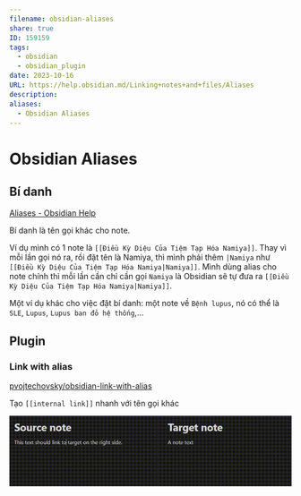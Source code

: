 ```yaml
---
filename: obsidian-aliases
share: true
ID: 159159
tags:
  - obsidian
  - obsidian_plugin
date: 2023-10-16
URL: https://help.obsidian.md/Linking+notes+and+files/Aliases
description: 
aliases:
  - Obsidian Aliases
---
```


# Obsidian Aliases
## Bí danh
[Aliases - Obsidian Help](https://help.obsidian.md/Linking+notes+and+files/Aliases)

Bí danh là tên gọi khác cho note. 

Ví dụ mình có 1 note là `[[Điều Kỳ Diệu Của Tiệm Tạp Hóa Namiya]]`. Thay vì mỗi lần gọi nó ra, rồi đặt tên là Namiya, thì mình phải thêm `|Namiya` như `[[Điều Kỳ Diệu Của Tiệm Tạp Hóa Namiya|Namiya]]`. Mình dùng alias cho note chính thì mỗi lần cần chỉ cần gọi `Namiya` là Obsidian sẽ tự đưa ra `[[Điều Kỳ Diệu Của Tiệm Tạp Hóa Namiya|Namiya]]`.

Một ví dụ khác cho việc đặt bí danh: một note về `Bệnh lupus`, nó có thể là `SLE`, `Lupus`, `Lupus ban đỏ hệ thống`,...

## Plugin
### Link with alias

[pvojtechovsky/obsidian-link-with-alias](https://github.com/pvojtechovsky/obsidian-link-with-alias)

Tạo `[[internal link]]` nhanh với tên gọi khác

![](https://github.com/pvojtechovsky/obsidian-link-with-alias/raw/main/use-case1.gif)